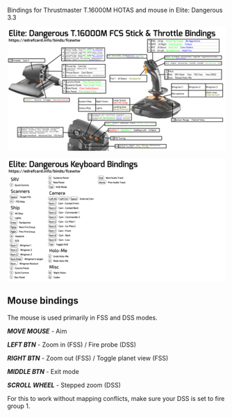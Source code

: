 Bindings for Thrustmaster T.16000M HOTAS and mouse in Elite: Dangerous 3.3

![T.16000M HOTAS bindings](https://github.com/Adasha/ed-t16000m/blob/master/EDRefCard/fcewtw-t16000mfcs.jpg)

![Keyboard bindings](https://github.com/Adasha/ed-t16000m/blob/master/EDRefCard/fcewtw-keyboard.jpg)


## Mouse bindings
The mouse is used primarily in FSS and DSS modes.

***MOVE MOUSE*** - Aim

***LEFT BTN*** - Zoom in (FSS) / Fire probe (DSS)

***RIGHT BTN*** - Zoom out (FSS) / Toggle planet view (FSS)

***MIDDLE BTN*** - Exit mode

***SCROLL WHEEL*** - Stepped zoom (DSS)

For this to work without mapping conflicts, make sure your DSS is set to fire group 1.
